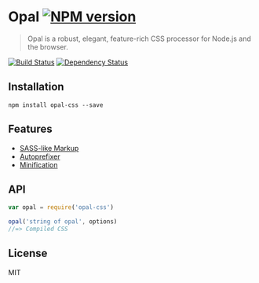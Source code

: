 # Opal [![NPM version](https://img.shields.io/npm/v/opal-css.svg)](https://www.npmjs.org/package/opal-css)

> Opal is a robust, elegant, feature-rich CSS processor for Node.js and the browser.

[![Build Status](https://img.shields.io/travis/RobLoach/opal-css/master.svg)](https://travis-ci.org/RobLoach/opal-css)
[![Dependency Status](https://img.shields.io/david/RobLoach/opal-css/master.svg)](http://david-dm.org/RobLoach/opal-css)

## Installation

    npm install opal-css --save

## Features

* [SASS-like Markup](https://github.com/jonathantneal/precss#precss-)
* [Autoprefixer](https://github.com/postcss/autoprefixer-core#quick-example)
* [Minification](http://cssnano.co/optimisations/)

## API

```js
var opal = require('opal-css')

opal('string of opal', options)
//=> Compiled CSS
```

## License

MIT
